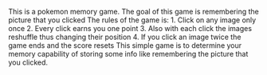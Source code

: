 This is a pokemon memory game. 
The goal of this game is remembering the picture that you clicked
The rules of the game is:
	1. Click on any image only once
	2. Every click earns you one point
	3. Also with each click the images reshuffle thus changing their position
	4. If you click an image twice the game ends and the score resets
This simple game is to determine your memory capability of storing some info like remembering the picture that you clicked.

